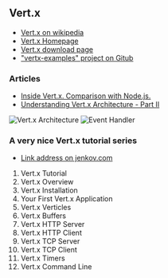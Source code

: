 
## Vert.x 
* [Vert.x on wikipedia](https://en.wikipedia.org/wiki/Vert.x)
* [Vert.x Homepage](http://vertx.io/)
* [Vert.x download page](https://bintray.com/vertx/downloads/distribution/3.3.2)
* ["vertx-examples" project on Gitub](https://github.com/vert-x3/vertx-examples)

### Articles
* [Inside Vert.x. Comparison with Node.js.](http://www.cubrid.org/blog/dev-platform/inside-vertx-comparison-with-nodejs/)
* [Understanding Vert.x Architecture - Part II](http://www.cubrid.org/blog/dev-platform/understanding-vertx-architecture-part-2/)

![Vert.x Architecture](http://www.cubrid.org/files/attach/images/220547/795/664/vertx-architecture-diagram.png)
![Event Handler](http://www.cubrid.org/files/attach/images/220547/795/664/vertx-event-and-handler-of-http-server.png)


### A very nice Vert.x tutorial series
* [Link address on jenkov.com](http://tutorials.jenkov.com/vert.x/index.html)
1. Vert.x Tutorial
2. Vert.x Overview
3. Vert.x Installation
4. Your First Vert.x Application
5. Vert.x Verticles
6. Vert.x Buffers
7. Vert.x HTTP Server
8. Vert.x HTTP Client
9. Vert.x TCP Server
10. Vert.x TCP Client
11. Vert.x Timers
12. Vert.x Command Line


